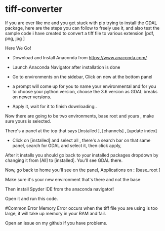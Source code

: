 # tiff-converter


If you are ever like me and you get stuck with pip trying to install the GDAL package, here are the steps you can follow to freely use it, and also test the sample code
i have created to convert a tiff file to various extension [pdf, png, jpg ] 

Here We Go!

- Download and Install Anaconda from https://www.anaconda.com/

- Launch Anaconda Navigator after installation is done 

- Go to environments on the sidebar, Click on new at the bottom panel

- a prompt will come up for you to name your environmental and for you to choose your python version, choose the 3.6 version as GDAL breaks on newer versions. 

- Apply it, wait for it to finish downloading.. 

Now there are going to be two environments, base root and yours , make sure yours is selected. 

There's a panel at the top that says 
[Installed ], [channels] , [update index] 

- Click on [installed] and select all  , there's a search bar on that same panel, search for GDAL and select it, then click apply, 


After it installs you should go back to your installed packages dropdown by changing it from [All] to [installed]. You'll see GDAL there. 

Now, go back to home you'll see on the panel, Applications on : [base_root ] 

Make sure it's your new environment that's there and not the base

Then install Spyder IDE from the anaconda navigator! 


Open it and run this code.


#Common Error
Memory Error occurs when the tiff file you are using is too large, it will take up memory in your RAM and fail.

Open an issue on my github if you have problems.
